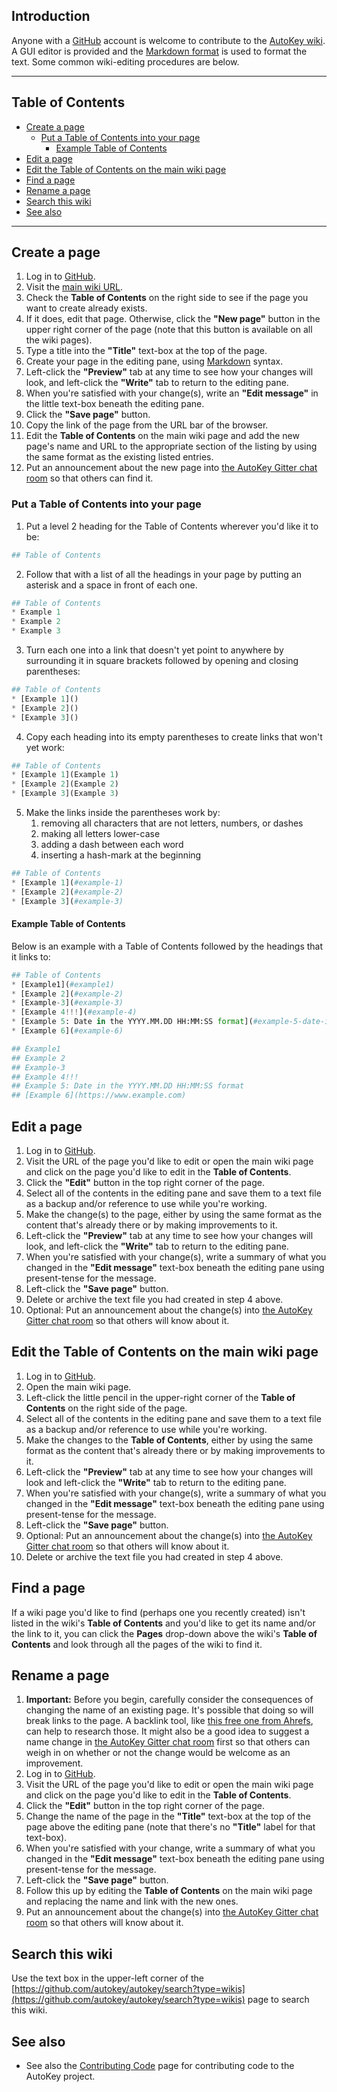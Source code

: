 ## Introduction
Anyone with a [GitHub](https://github.com/) account is welcome to contribute to the [AutoKey wiki](https://github.com/autokey/autokey/wiki). A GUI editor is provided and the [Markdown format](https://docs.github.com/en/get-started/writing-on-github/getting-started-with-writing-and-formatting-on-github/basic-writing-and-formatting-syntax) is used to format the text. Some common wiki-editing procedures are below.

***

## Table of Contents
* [Create a page](#create-a-page)
  * [Put a Table of Contents into your page](#put-a-table-of-contents-into-your-page)
    * [Example Table of Contents](#example-table-of-contents)
* [Edit a page](#edit-a-page)
* [Edit the Table of Contents on the main wiki page](#edit-the-table-of-contents-on-the-main-wiki-page)
* [Find a page](#find-a-page)
* [Rename a page](#rename-a-page)
* [Search this wiki](#search-this-wiki)
* [See also](#see-also)

***

## Create a page
1. Log in to [GitHub](https://github.com/).
2. Visit the [main wiki URL](https://github.com/autokey/autokey/wiki).
3. Check the **Table of Contents** on the right side to see if the page you want to create already exists.
4. If it does, edit that page. Otherwise, click the **"New page"** button in the upper right corner of the page (note that this button is available on all the wiki pages).
5. Type a title into the **"Title"** text-box at the top of the page.
6. Create your page in the editing pane, using [Markdown](https://docs.github.com/en/get-started/writing-on-github/getting-started-with-writing-and-formatting-on-github/basic-writing-and-formatting-syntax) syntax.
7. Left-click the **"Preview"** tab at any time to see how your changes will look, and left-click the **"Write"** tab to return to the editing pane.
8. When you're satisfied with your change(s), write an **"Edit message"** in the little text-box beneath the editing pane.
9. Click the **"Save page"** button.
10. Copy the link of the page from the URL bar of the browser.
11. Edit the **Table of Contents** on the main wiki page and add the new page's name and URL to the appropriate section of the listing by using the same format as the existing listed	entries.
12. Put an announcement about the new page into [the AutoKey Gitter chat room](https://gitter.im/autokey/autokey) so that others can find it.

### Put a Table of Contents into your page
1. Put a level 2 heading for the Table of Contents wherever you'd like it to be:
```python
## Table of Contents
```
2. Follow that with a list of all the headings in your page by putting an asterisk and a space in front of each one.
```python
## Table of Contents
* Example 1
* Example 2
* Example 3
```
3. Turn each one into a link that doesn't yet point to anywhere by surrounding it in square brackets followed by opening and closing parentheses:
```python
## Table of Contents
* [Example 1]()
* [Example 2]()
* [Example 3]()
```
4. Copy each heading into its empty parentheses to create links that won't yet work:
```python
## Table of Contents
* [Example 1](Example 1)
* [Example 2](Example 2)
* [Example 3](Example 3)
```
5. Make the links inside the parentheses work by:
    1. removing all characters that are not letters, numbers, or dashes
    2. making all letters lower-case
    3. adding a dash between each word
    4. inserting a hash-mark at the beginning
```python
## Table of Contents
* [Example 1](#example-1)
* [Example 2](#example-2)
* [Example 3](#example-3)
```
#### Example Table of Contents
Below is an example with a Table of Contents followed by the headings that it links to:
```python
## Table of Contents
* [Example1](#example1)
* [Example 2](#example-2)
* [Example-3](#example-3)
* [Example 4!!!](#example-4)
* [Example 5: Date in the YYYY.MM.DD HH:MM:SS format](#example-5-date-in-the-yyyymmdd-hhmmss-format)
* [Example 6](#example-6)

## Example1
## Example 2
## Example-3
## Example 4!!!
## Example 5: Date in the YYYY.MM.DD HH:MM:SS format
## [Example 6](https://www.example.com)
```

## Edit a page
1. Log in to [GitHub](https://github.com/).
2. Visit the URL of the page you'd like to edit or open the main wiki page and click on the page you'd like to edit in the **Table of Contents**.
3. Click the **"Edit"** button in the top right corner of the page.
4. Select all of the contents in the editing pane and save them to a text file as a backup and/or reference to use while you're working.
5. Make the change(s) to the page, either by using the same format as the content that's already there or by making improvements to it.
6. Left-click the **"Preview"** tab at any time to see how your changes will look, and left-click the **"Write"** tab to return to the editing pane.
7. When you're satisfied with your change(s), write a summary of what you changed in the **"Edit message"** text-box beneath the editing pane using present-tense for the message.
8. Left-click the **"Save page"** button.
9. Delete or archive the text file you had created in step 4 above.
10. Optional: Put an announcement about the change(s) into [the AutoKey Gitter chat room](https://gitter.im/autokey/autokey) so that others will know about it.

## Edit the Table of Contents on the main wiki page
1. Log in to [GitHub](https://github.com/).
2. Open the main wiki page.
3. Left-click the little pencil in the upper-right corner of the **Table of Contents** on the right side of the page.
4. Select all of the contents in the editing pane and save them to a text file as a backup and/or reference to use while you're working.
5. Make the changes to the **Table of Contents**, either by using the same format as the content that's already there or by making improvements to it.
6. Left-click the **"Preview"** tab at any time to see how your changes will look and left-click the **"Write"** tab to return to the editing pane.
7. When you're satisfied with your change(s), write a summary of what you changed in the **"Edit message"** text-box beneath the editing pane using present-tense for the message.
8. Left-click the **"Save page"** button.
9. Optional: Put an announcement about the change(s) into [the AutoKey Gitter chat room](https://gitter.im/autokey/autokey) so that others will know about it.
10. Delete or archive the text file you had created in step 4 above.

## Find a page
If a wiki page you'd like to find (perhaps one you recently created) isn't listed in the wiki's **Table of Contents** and you'd like to get its name and/or the link to it, you can click the **Pages** drop-down above the wiki's **Table of Contents** and look through all the pages of the wiki to find it.

## Rename a page
1. **Important:** Before you begin, carefully consider the consequences of changing the name of an existing page. It's possible that doing so will break links to the page. A backlink tool, like [this free one from Ahrefs](https://ahrefs.com/backlink-checker), can help to research those. It might also be a good idea to suggest a name change in [the AutoKey Gitter chat room](https://gitter.im/autokey/autokey) first so that others can weigh in on whether or not the change would be welcome as an improvement. 
2. Log in to [GitHub](https://github.com/).
3. Visit the URL of the page you'd like to edit or open the main wiki page and click on the page you'd like to edit in the **Table of Contents**.
4. Click the **"Edit"** button in the top right corner of the page.
5. Change the name of the page in the **"Title"** text-box at the top of the page above the editing pane (note that there's no **"Title"** label for that text-box).
6. When you're satisfied with your change, write a summary of what you changed in the **"Edit message"** text-box beneath the editing pane using present-tense for the message.
7. Left-click the **"Save page"** button.
8. Follow this up by editing the **Table of Contents** on the main wiki page and replacing the name and link with the new ones.
9. Put an announcement about the change(s) into [the AutoKey Gitter chat room](https://gitter.im/autokey/autokey) so that others will know about it.

## Search this wiki
Use the text box in the upper-left corner of the [https://github.com/autokey/autokey/search?type=wikis](https://github.com/autokey/autokey/search?type=wikis) page to search this wiki.

## See also
* See also the [Contributing Code](https://github.com/autokey/autokey/wiki/Contributing-code) page for contributing code to the AutoKey project.
